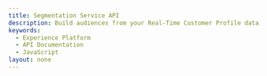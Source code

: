 ```yaml
---
title: Segmentation Service API
description: Build audiences from your Real-Time Customer Profile data using Adobe Experience Platform generated segment definitions or external sources.
keywords: 
  - Experience Platform
  - API Documentation
  - JavaScript
layout: none
--- 
```

<RedoclyAPIBlock src="experience-platform-apis/swagger-specs/segmentation.yaml"/>